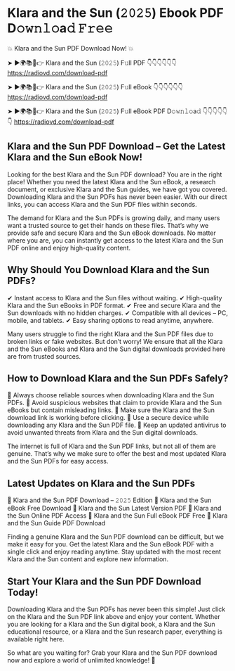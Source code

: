 # Klara and the Sun (𝟸𝟶𝟸𝟻) Ebook PDF D𝚘𝚠𝚗𝚕𝚘a𝚍 𝙵𝚛𝚎𝚎

💥 Klara and the Sun PDF Download Now! 💥

➤ ►🌍📚📱👉 Klara and the Sun (𝟸𝟶𝟸𝟻) F𝚞ll PDF 👇👇👇👇👇👇
https://radiovd.com/download-pdf

➤ ►🌍📚📱👉 Klara and the Sun (𝟸𝟶𝟸𝟻) F𝚞ll eBook 👇👇👇👇👇👇
https://radiovd.com/download-pdf

➤ ►🌍📚📱👉 Klara and the Sun (𝟸𝟶𝟸𝟻) F𝚞ll eBook PDF D𝚘𝚠𝚗𝚕𝚘a𝚍 👇👇👇👇👇👇
https://radiovd.com/download-pdf

## Klara and the Sun PDF Download – Get the Latest Klara and the Sun eBook Now!

Looking for the best Klara and the Sun PDF download? You are in the right place! Whether you need the latest Klara and the Sun eBook, a research document, or exclusive Klara and the Sun guides, we have got you covered. Downloading Klara and the Sun PDFs has never been easier. With our direct links, you can access Klara and the Sun PDF files within seconds.

The demand for Klara and the Sun PDFs is growing daily, and many users want a trusted source to get their hands on these files. That’s why we provide safe and secure Klara and the Sun eBook downloads. No matter where you are, you can instantly get access to the latest Klara and the Sun PDF online and enjoy high-quality content.

## Why Should You Download Klara and the Sun PDFs?

✔ Instant access to Klara and the Sun files without waiting.
✔ High-quality Klara and the Sun eBooks in PDF format.
✔ Free and secure Klara and the Sun downloads with no hidden charges.
✔ Compatible with all devices – PC, mobile, and tablets.
✔ Easy sharing options to read anytime, anywhere.

Many users struggle to find the right Klara and the Sun PDF files due to broken links or fake websites. But don’t worry! We ensure that all the Klara and the Sun eBooks and Klara and the Sun digital downloads provided here are from trusted sources.

## How to Download Klara and the Sun PDFs Safely?

📌 Always choose reliable sources when downloading Klara and the Sun PDFs.
📌 Avoid suspicious websites that claim to provide Klara and the Sun eBooks but contain misleading links.
📌 Make sure the Klara and the Sun download link is working before clicking.
📌 Use a secure device while downloading any Klara and the Sun PDF file.
📌 Keep an updated antivirus to avoid unwanted threats from Klara and the Sun digital downloads.

The internet is full of Klara and the Sun PDF links, but not all of them are genuine. That’s why we make sure to offer the best and most updated Klara and the Sun PDFs for easy access.

## Latest Updates on Klara and the Sun PDFs

🔹 Klara and the Sun PDF Download – 𝟸𝟶𝟸𝟻 Edition
🔹 Klara and the Sun eBook Free Download
🔹 Klara and the Sun Latest Version PDF
🔹 Klara and the Sun Online PDF Access
🔹 Klara and the Sun Full eBook PDF Free
🔹 Klara and the Sun Guide PDF Download

Finding a genuine Klara and the Sun PDF download can be difficult, but we make it easy for you. Get the latest Klara and the Sun eBook PDF with a single click and enjoy reading anytime. Stay updated with the most recent Klara and the Sun content and explore new information.

## Start Your Klara and the Sun PDF Download Today!

Downloading Klara and the Sun PDFs has never been this simple! Just click on the Klara and the Sun PDF link above and enjoy your content. Whether you are looking for a Klara and the Sun digital book, a Klara and the Sun educational resource, or a Klara and the Sun research paper, everything is available right here.

So what are you waiting for? Grab your Klara and the Sun PDF download now and explore a world of unlimited knowledge! 🚀